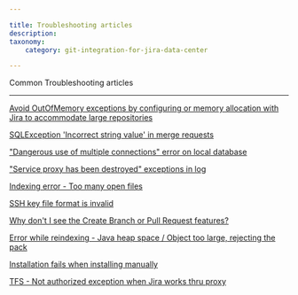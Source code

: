 ```yaml
---

title: Troubleshooting articles
description:
taxonomy:
    category: git-integration-for-jira-data-center

---
```


Common Troubleshooting articles

* * *

[Avoid OutOfMemory exceptions by configuring or memory allocation with Jira to accommodate large repositories](/git-integration-for-jira-data-center/avoid-outofmemory-exceptions-by-configuring-or-memory-allocation-with-jira-to-accommodate-large-repositories-gij-self-managed)

[SQLException 'Incorrect string value' in merge requests](/git-integration-for-jira-data-center/sqlexception-incorrect-string-value-in-merge-requests-gij-self-managed)

["Dangerous use of multiple connections" error on local database](/git-integration-for-jira-data-center/dangerous-use-of-multiple-connections-error-on-local-database-gij-self-managed)

["Service proxy has been destroyed" exceptions in log](/git-integration-for-jira-data-center/service-proxy-has-been-destroyed-exceptions-in-log-gij-self-managed)

[Indexing error - Too many open files](/git-integration-for-jira-data-center/indexing-error-too-many-open-files-gij-self-managed)

[SSH key file format is invalid](/git-integration-for-jira-data-center/ssh-key-file-format-is-invalid-gij-self-managed)

[Why don't I see the Create Branch or Pull Request features?](/git-integration-for-jira-data-center/why-dont-i-see-the-create-branch-or-pull-request-features-gij-self-managed)

[Error while reindexing - Java heap space / Object too large, rejecting the pack](/git-integration-for-jira-data-center/error-while-reindexing-java-heap-space-object-too-large-rejecting-the-pack-gij-self-managed)

[Installation fails when installing manually](/git-integration-for-jira-data-center/installation-fails-when-installing-manually-gij-self-managed)

[TFS - Not authorized exception when Jira works thru proxy](/git-integration-for-jira-data-center/tfs-not-authorized-exception-when-jira-works-thru-proxy-gij-self-managed)

